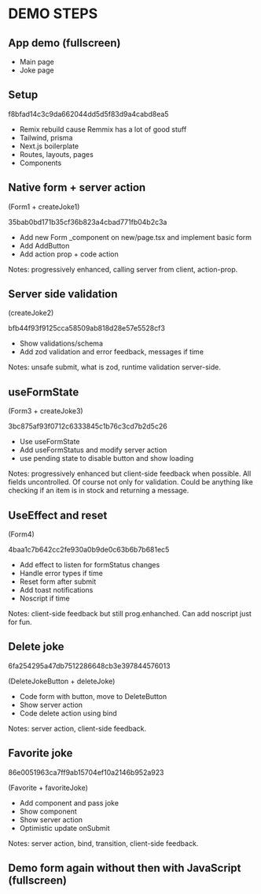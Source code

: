 # DEMO STEPS

## App demo (fullscreen)

- Main page
- Joke page

## Setup

f8bfad14c3c9da662044dd5d5f83d9a4cabd8ea5

- Remix rebuild cause Remmix has a lot of good stuff
- Tailwind, prisma
- Next.js boilerplate
- Routes, layouts, pages
- Components

## Native form + server action

(Form1 + createJoke1)

35bab0bd171b35cf36b823a4cbad771fb04b2c3a

- Add new Form _component on new/page.tsx and implement basic form
- Add AddButton
- Add action prop + code action

Notes: progressively enhanced, calling server from client, action-prop.

## Server side validation

(createJoke2)

bfb44f93f9125cca58509ab818d28e57e5528cf3

- Show validations/schema
- Add zod validation and error feedback, messages if time

Notes: unsafe submit, what is zod, runtime validation server-side.

## useFormState

(Form3 + createJoke3)

3bc875af93f0712c6333845c1b76c3cd7b2d5c26

- Use useFormState
- Add useFormStatus and modify server action
- use pending state to disable button and show loading

Notes: progressively enhanced but client-side feedback when possible. All fields uncontrolled. Of course not only for validation. Could be anything like checking if an item is in stock and returning a message.

## UseEffect and reset

(Form4)

4baa1c7b642cc2fe930a0b9de0c63b6b7b681ec5

- Add effect to listen for formStatus changes
- Handle error types if time
- Reset form after submit
- Add toast notifications
- Noscript if time

Notes: client-side feedback but still prog.enhanched. Can add noscript just for fun.

## Delete joke

6fa254295a47db7512286648cb3e397844576013

(DeleteJokeButton + deleteJoke)

- Code form with button, move to DeleteButton
- Show server action
- Code delete action using bind

Notes: server action, client-side feedback.

## Favorite joke

86e0051963ca7ff9ab15704ef10a2146b952a923

(Favorite + favoriteJoke)

- Add component and pass joke
- Show component
- Show server action
- Optimistic update onSubmit

Notes: server action, bind, transition, client-side feedback.

## Demo form again without then with JavaScript (fullscreen)
